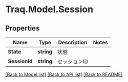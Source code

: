 # Traq.Model.Session

## Properties

Name | Type | Description | Notes
------------ | ------------- | ------------- | -------------
**State** | **string** | 状態 | 
**SessionId** | **string** | セッションID | 

[[Back to Model list]](../../README.md#documentation-for-models) [[Back to API list]](../../README.md#documentation-for-api-endpoints) [[Back to README]](../../README.md)

